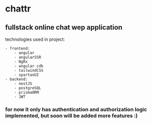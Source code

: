 # chattr

## fullstack online chat wep application 

technologies used in project:

	- frontend:
		- angular
		- angularSSR
		- NgRx
		- angular cdk
		- tailwindCSS
		- spartanUI
	- backend:
		- nestJS
		- postgreSQL
		- prismaORM
		- JWT

### for now it only has authentication and authorization logic implemented, but soon will be added more features :) 
